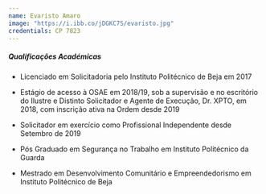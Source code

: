 ```yaml
---
name: Evaristo Amaro
image: "https://i.ibb.co/jDGKC7S/evaristo.jpg"
credentials: CP 7823
---
```


##### Qualificações Académicas

- Licenciado em Solicitadoria pelo Instituto Politécnico de Beja em 2017

- Estágio de acesso à OSAE em 2018/19, sob a supervisão e no escritório do Ilustre e Distinto Solicitador e Agente de Execução, Dr. XPTO, em 2018, com inscrição ativa na Ordem desde 2019

- Solicitador em exercício como Profissional Independente desde Setembro de 2019

- Pós Graduado em Segurança no Trabalho em Instituto Politécnico da Guarda

- Mestrado em Desenvolvimento Comunitário e Empreendedorismo em Instituto Politécnico de Beja
